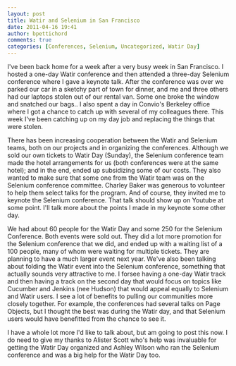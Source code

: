 ```yaml
---
layout: post
title: Watir and Selenium in San Francisco
date: 2011-04-16 19:41
author: bpettichord
comments: true
categories: [Conferences, Selenium, Uncategorized, Watir Day]
---
```

I've been back home for a week after a very busy week in San Francisco. I hosted a one-day Watir conference and then attended a three-day Selenium conference where I gave a keynote talk. After the conference was over we parked our car in a sketchy part of town for dinner, and me and three others had our laptops stolen out of our rental van. Some one broke the window and snatched our bags.. I also spent a day in Convio's Berkeley office where I got a chance to catch up with several of my colleagues there. This week I've been catching up on my day job and replacing the things that were stolen.

There has been increasing cooperation between the Watir and Selenium teams, both on our projects and in organizing the conferences. Although we sold our own tickets to Watir Day (Sunday), the Selenium conference team made the hotel arrangements for us (both conferences were at the same hotel); and in the end, ended up subsidizing some of our costs. They also wanted to make sure that some one from the Watir team was on the Selenium conference committee. Charley Baker was generous to volunteer to help them select talks for the program. And of course, they invited me to keynote the Selenium conference. That talk should show up on Youtube at some point. I'll talk more about the points I made in my keynote some other day.

We had about 60 people for the Watir Day and some 250 for the Selenium Conference. Both events were sold out. They did a lot more promotion for the Selenium conference that we did, and ended up with a waiting list of a 100 people, many of whom were waiting for multiple tickets. They are planning to have a much larger event next year. We've also been talking about folding the Watir event into the Selenium conference, something that actually sounds very attractive to me. I forsee having a one-day Watir track and then having a track on the second day that would focus on topics like Cucumber and Jenkins (nee Hudson) that would appeal equally to Selenium and Watir users. I see a lot of benefits to pulling our communities more closely together. For example, the conferences had several talks on Page Objects, but I thought the best was during the Watir day, and that Selenium users would have benefitted from the chance to see it.

I have a whole lot more I'd like to talk about, but am going to post this now. I do need to give my thanks to Alister Scott who's help was invaluable for getting the Watir Day organized and Ashley Wilson who ran the Selenium conference and was a big help for the Watir Day too.
